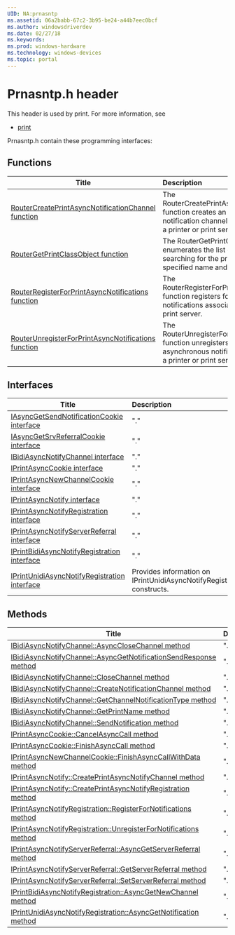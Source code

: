 ```yaml
---
UID: NA:prnasntp
ms.assetid: 06a2babb-67c2-3b95-be24-a44b7eec0bcf
ms.author: windowsdriverdev
ms.date: 02/27/18
ms.keywords: 
ms.prod: windows-hardware
ms.technology: windows-devices
ms.topic: portal
---
```


# Prnasntp.h header



This header is used by print. For more information, see
- [print](../_print/index.md)

Prnasntp.h contain these programming interfaces:


## Functions

| Title   | Description   |
| ---- |:---- |
| [RouterCreatePrintAsyncNotificationChannel function](nf-prnasntp-routercreateprintasyncnotificationchannel.md) | The RouterCreatePrintAsyncNotificationChannel function creates an asynchronous notification channel that is associated with a printer or print server. |
| [RouterGetPrintClassObject function](nf-prnasntp-routergetprintclassobject.md) | The RouterGetPrintClassObject function enumerates the list of print providers, searching for the print provider with the specified name and interface ID. |
| [RouterRegisterForPrintAsyncNotifications function](nf-prnasntp-routerregisterforprintasyncnotifications.md) | The RouterRegisterForPrintAsyncNotifications function registers for asynchronous notifications associated with a printer or print server. |
| [RouterUnregisterForPrintAsyncNotifications function](nf-prnasntp-routerunregisterforprintasyncnotifications.md) | The RouterUnregisterForPrintAsyncNotifications function unregisters for receiving asynchronous notifications associated with a printer or print server. |

## Interfaces

| Title   | Description   |
| ---- |:---- |
| [IAsyncGetSendNotificationCookie interface](nn-prnasntp-iasyncgetsendnotificationcookie.md) | "." |
| [IAsyncGetSrvReferralCookie interface](nn-prnasntp-iasyncgetsrvreferralcookie.md) | "." |
| [IBidiAsyncNotifyChannel interface](nn-prnasntp-ibidiasyncnotifychannel.md) | "." |
| [IPrintAsyncCookie interface](nn-prnasntp-iprintasynccookie.md) | "." |
| [IPrintAsyncNewChannelCookie interface](nn-prnasntp-iprintasyncnewchannelcookie.md) | "." |
| [IPrintAsyncNotify interface](nn-prnasntp-iprintasyncnotify.md) | "." |
| [IPrintAsyncNotifyRegistration interface](nn-prnasntp-iprintasyncnotifyregistration.md) | "." |
| [IPrintAsyncNotifyServerReferral interface](nn-prnasntp-iprintasyncnotifyserverreferral.md) | "." |
| [IPrintBidiAsyncNotifyRegistration interface](nn-prnasntp-iprintbidiasyncnotifyregistration.md) | "." |
| [IPrintUnidiAsyncNotifyRegistration interface](nn-prnasntp-iprintunidiasyncnotifyregistration.md) | Provides information on IPrintUnidiAsyncNotifyRegistration constructs. |

## Methods

| Title   | Description   |
| ---- |:---- |
| [IBidiAsyncNotifyChannel::AsyncCloseChannel method](nf-prnasntp-ibidiasyncnotifychannel-asyncclosechannel.md) | "." |
| [IBidiAsyncNotifyChannel::AsyncGetNotificationSendResponse method](nf-prnasntp-ibidiasyncnotifychannel-asyncgetnotificationsendresponse.md) | "." |
| [IBidiAsyncNotifyChannel::CloseChannel method](nf-prnasntp-ibidiasyncnotifychannel-closechannel.md) | "." |
| [IBidiAsyncNotifyChannel::CreateNotificationChannel method](nf-prnasntp-ibidiasyncnotifychannel-createnotificationchannel.md) | "." |
| [IBidiAsyncNotifyChannel::GetChannelNotificationType method](nf-prnasntp-ibidiasyncnotifychannel-getchannelnotificationtype.md) | "." |
| [IBidiAsyncNotifyChannel::GetPrintName method](nf-prnasntp-ibidiasyncnotifychannel-getprintname.md) | "." |
| [IBidiAsyncNotifyChannel::SendNotification method](nf-prnasntp-ibidiasyncnotifychannel-sendnotification.md) | "." |
| [IPrintAsyncCookie::CancelAsyncCall method](nf-prnasntp-iprintasynccookie-cancelasynccall.md) | "." |
| [IPrintAsyncCookie::FinishAsyncCall method](nf-prnasntp-iprintasynccookie-finishasynccall.md) | "." |
| [IPrintAsyncNewChannelCookie::FinishAsyncCallWithData method](nf-prnasntp-iprintasyncnewchannelcookie-finishasynccallwithdata.md) | "." |
| [IPrintAsyncNotify::CreatePrintAsyncNotifyChannel method](nf-prnasntp-iprintasyncnotify-createprintasyncnotifychannel.md) | "." |
| [IPrintAsyncNotify::CreatePrintAsyncNotifyRegistration method](nf-prnasntp-iprintasyncnotify-createprintasyncnotifyregistration.md) | "." |
| [IPrintAsyncNotifyRegistration::RegisterForNotifications method](nf-prnasntp-iprintasyncnotifyregistration-registerfornotifications.md) | "." |
| [IPrintAsyncNotifyRegistration::UnregisterForNotifications method](nf-prnasntp-iprintasyncnotifyregistration-unregisterfornotifications.md) | "." |
| [IPrintAsyncNotifyServerReferral::AsyncGetServerReferral method](nf-prnasntp-iprintasyncnotifyserverreferral-asyncgetserverreferral.md) | "." |
| [IPrintAsyncNotifyServerReferral::GetServerReferral method](nf-prnasntp-iprintasyncnotifyserverreferral-getserverreferral.md) | "." |
| [IPrintAsyncNotifyServerReferral::SetServerReferral method](nf-prnasntp-iprintasyncnotifyserverreferral-setserverreferral.md) | "." |
| [IPrintBidiAsyncNotifyRegistration::AsyncGetNewChannel method](nf-prnasntp-iprintbidiasyncnotifyregistration-asyncgetnewchannel.md) | "." |
| [IPrintUnidiAsyncNotifyRegistration::AsyncGetNotification method](nf-prnasntp-iprintunidiasyncnotifyregistration-asyncgetnotification.md) | "." |
